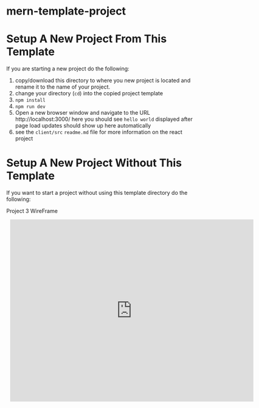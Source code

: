 # mern-template-project

# Setup A New Project From This Template

If you are starting a new project do the following:

1. copy/download this directory to where you new project is located and rename
   it to the name of your project.
1. change your directory (`cd`) into the copied project template
1. `npm install`
1. `npm run dev`
1. Open a new browser window and navigate to the URL http://localhost:3000/
    here you should see `hello world` displayed after page load
    updates should show up here automatically
1. see the `client/src` `readme.md` file for more information on the react project

# Setup A New Project Without This Template

If you want to start a project without using this template directory do the
following:

Project 3 WireFrame

<div style="width: 640px; height: 480px; margin: 10px; position: relative;">
<iframe allowfullscreen frameborder="0" style="width:640px; height:480px" src="https://www.lucidchart.com/documents/embeddedchart/923176f1-1cc5-42bf-b51b-596d6d1224a0" id="MlTHsPpLf2ua">
</iframe></div>
